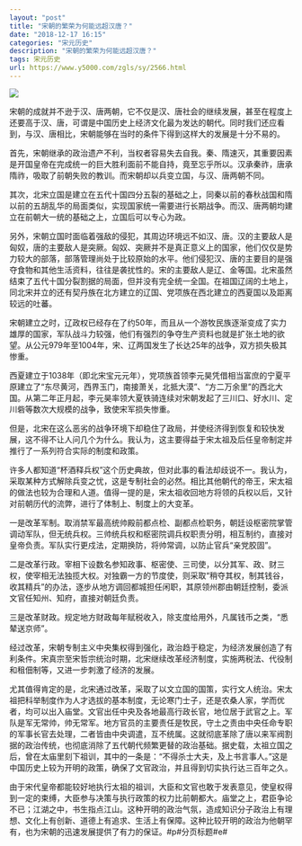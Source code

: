 ```yaml
---
layout: "post"
title: "宋朝的繁荣为何能远超汉唐？"
date: "2018-12-17 16:15"
categories: "宋元历史"
description: "宋朝的繁荣为何能远超汉唐？"
tags: 宋元历史
url: https://www.y5000.com/zgls/sy/2566.html
---
```






![](https://img.y5000.com/uploads/allimg/160507/4-16050G91955V9.jpg)

宋朝的成就并不逊于汉、唐两朝，它不仅是汉、唐社会的继续发展，甚至在程度上还要高于汉、唐，可谓是中国历史上经济文化最为发达的朝代。同时我们还应看到，与汉、唐相比，宋朝能够在当时的条件下得到这样大的发展是十分不易的。

首先，宋朝继承的政治遗产不利，当权者容易失去自我。秦、隋速灭，其重要因素是开国皇帝在完成统一的巨大胜利面前不能自持，竟至忘乎所以。汉承秦祚，唐承隋祚，吸取了前朝失败的教训。而宋朝却以兵变立国，与汉、唐两朝不同。

其次，北宋立国是建立在五代十国四分五裂的基础之上，同秦以前的春秋战国和隋以前的五胡乱华的局面类似，实现国家统一需要进行长期战争。而汉、唐两朝均建立在前朝大一统的基础之上，立国后可以专心为政。

另外，宋朝立国时面临着强敌的侵犯，其周边环境远不如汉、唐。汉的主要敌人是匈奴，唐的主要敌人是突厥。匈奴、突厥并不是真正意义上的国家，他们仅仅是势力较大的部落，部落管理尚处于比较原始的水平。他们侵犯汉、唐的主要目的是强夺食物和其他生活资料，往往是袭扰性的。宋的主要敌人是辽、金等国。北宋虽然结束了五代十国分裂割据的局面，但并没有完全统一全国。在祖国辽阔的土地上，同北宋并立的还有契丹族在北方建立的辽国、党项族在西北建立的西夏国以及距离较远的吐蕃。

宋朝建立之时，辽政权已经存在了约50年，而且从一个游牧民族逐渐变成了实力雄厚的国家，军队战斗力较强，他们有强烈的争夺生产资料也就是扩张土地的欲望。从公元979年至1004年，宋、辽两国发生了长达25年的战争，双方损失极其惨重。

西夏建立于1038年（即北宋宝元元年），党项族首领李元昊凭借相当富庶的宁夏平原建立了“东尽黄河，西界玉门，南接萧关，北抵大漠”、“方二万余里”的西北大国。从第二年正月起，李元昊率领大夏铁骑连续对宋朝发起了三川口、好水川、定川砦等数次大规模的战争，致使宋军损失惨重。

但是，北宋在这么恶劣的战争环境下却稳住了政局，并使经济得到恢复和较快发展，这不得不让人问几个为什么。我认为，这主要得益于宋太祖及后任皇帝制定并推行了一系列符合实际的制度和政策。

许多人都知道“杯酒释兵权”这个历史典故，但对此事的看法却歧说不一。我认为，采取某种方式解除兵变之忧，这是专制社会的必然。相比其他朝代的帝王，宋太祖的做法也较为合理和人道。值得一提的是，宋太祖收回地方将领的兵权以后，又针对前朝历代的流弊，进行了体制上、制度上的大变革。

一是改革军制。取消禁军最高统帅殿前都点检、副都点检职务，朝廷设枢密院掌管调动军队，但无统兵权。三帅统兵权和枢密院调兵权职责分明，相互制约，直接对皇帝负责。军队实行更戍法，定期换防，将帅常调，以防止官兵“亲党胶固”。

二是改革行政。宰相下设数名参知政事、枢密使、三司使，以分其军、政、财三权，使宰相无法独揽大权。对独霸一方的节度使，则采取“稍夺其权，制其钱谷，收其精兵”的办法，逐步从地方调回都城担任闲职，其原领州郡由朝廷控制，委派文官任知州、知府，直接对朝廷负责。

三是改革财政。规定地方财政每年赋税收入，除支度给用外，凡属钱币之类，“悉辇送京师”。

经过改革，宋朝专制主义中央集权得到强化，政治趋于稳定，为经济发展创造了有利条件。宋真宗至宋哲宗统治时期，北宋继续改革经济制度，实施两税法、代役制和租佃制等，又进一步刺激了经济的发展。

尤其值得肯定的是，北宋通过改革，采取了以文立国的国策，实行文人统治。宋太祖把科举制度作为人才选拔的基本制度，无论寒门士子，还是农桑人家，学而优者，均可以出入庙堂。文官出任中央及各地最高行政长官，地位居于武官之上。军队是军无常帅，帅无常军。地方官员的主要责任是牧民，守土之责由中央任命专职的军事长官去处理，二者皆由中央调遣，互不统属。这就彻底革除了唐以来军阀割据的政治传统，也彻底消除了五代朝代频繁更替的政治基础。据史载，太祖立国之后，曾在太庙里刻下祖训，其中的一条是：“不得杀士大夫，及上书言事人。”这是中国历史上较为开明的政策，确保了文官政治，并且得到切实执行达三百年之久。

由于宋代皇帝都能较好地执行太祖的祖训，大臣和文官也敢于发表意见，使皇权得到一定的束缚，大臣参与决策与执行政策的权力比前朝都大。庙堂之上，君臣争论不已；江湖之中，书生指点江山。这种开明的政治气氛，造成知识分子政治上有理想、文化上有创新、道德上有追求、生活上有保障。这种比较开明的政治为他朝罕有，也为宋朝的迅速发展提供了有力的保证。#p#分页标题#e#
